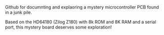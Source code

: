 Github for documnting and explaoring a mystery microcontroller PCB found in a junk pile.

Based on the HD64180 (Zilog Z180) with 8k ROM and 8K RAM and a serial port, this mystery board deserves some exploration!

